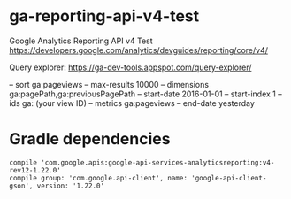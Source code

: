 # ga-reporting-api-v4-test
Google Analytics Reporting API v4 Test
https://developers.google.com/analytics/devguides/reporting/core/v4/

Query explorer:
https://ga-dev-tools.appspot.com/query-explorer/

– sort ga:pageviews
– max-results 10000
– dimensions ga:pagePath,ga:previousPagePath
– start-date 2016-01-01
– start-index 1
– ids ga: (your view ID)
– metrics ga:pageviews
– end-date yesterday

# Gradle dependencies
	compile 'com.google.apis:google-api-services-analyticsreporting:v4-rev12-1.22.0'
	compile group: 'com.google.api-client', name: 'google-api-client-gson', version: '1.22.0'
